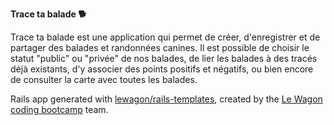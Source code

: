 **Trace ta balade :dog2:**

Trace ta balade est une application qui permet de créer, d'enregistrer et de partager des balades et randonnées canines. Il est possible de choisir le statut "public" ou "privée" de nos balades, de lier les balades à des tracés déjà existants, d'y associer des points positifs et négatifs, ou bien encore de consulter la carte avec toutes les balades.


Rails app generated with [lewagon/rails-templates](https://github.com/lewagon/rails-templates), created by the [Le Wagon coding bootcamp](https://www.lewagon.com) team.

